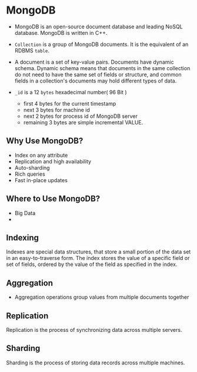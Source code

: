 # MongoDB
+ MongoDB is an open-source document database and leading NoSQL database. MongoDB is written in C++.

+ `Collection` is a group of MongoDB documents. It is the equivalent of an RDBMS `table`.

+ A document is a set of key-value pairs. Documents have dynamic schema. Dynamic schema means that documents in the same collection do not need to have the same set of fields or structure, and common fields in a collection's documents may hold different types of data.

+ `_id` is a 12 `bytes` hexadecimal number( 96 Bit )
  - first 4 bytes for the current timestamp
  - next 3 bytes for machine id
  - next 2 bytes for process id of MongoDB server
  - remaining 3 bytes are simple incremental VALUE.

## Why Use MongoDB?
+ Index on any attribute
+ Replication and high availability
+ Auto-sharding
+ Rich queries
+ Fast in-place updates

## Where to Use MongoDB?
+ Big Data
+

## Indexing
Indexes are special data structures, that store a small portion of the data set in an easy-to-traverse form. The index stores the value of a specific field or set of fields, ordered by the value of the field as specified in the index.

## Aggregation
+ Aggregation operations group values from multiple documents together


## Replication
Replication is the process of synchronizing data across multiple servers.

## Sharding
Sharding is the process of storing data records across multiple machines.
